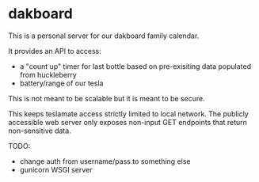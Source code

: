 # dakboard

This is a personal server for our dakboard family calendar.

It provides an API to access:
- a "count up" timer for last bottle based on pre-exisiting data populated from huckleberry
- battery/range of our tesla

This is not meant to be scalable but it is meant to be secure.

This keeps teslamate access strictly limited to local network. 
The publicly accessible web server only exposes non-input GET endpoints that return non-sensitive data.

TODO:
- change auth from username/pass to something else
- gunicorn WSGI server